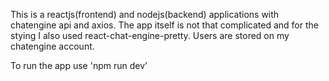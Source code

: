 This is a reactjs(frontend) and nodejs(backend) applications with chatengine api and axios. The app itself is not that complicated and for the stying I also used react-chat-engine-pretty. Users are stored on my chatengine account.

To run the app use 'npm run dev'
